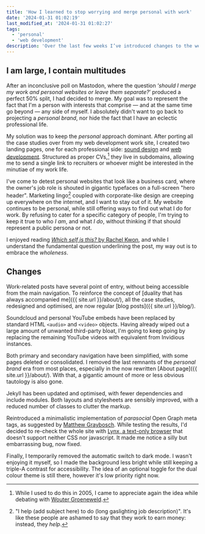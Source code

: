 ```yaml
---
title: 'How I learned to stop worrying and merge personal with work'
date: '2024-01-31 01:02:19'
last_modified_at: '2024-01-31 01:02:27'
tags:
  - 'personal'
  - 'web development'
description: 'Over the last few weeks I’ve introduced changes to the website. While the design has received relatively minor tweaks, and a new typeface, structure and language have substantially shifted.'
---
```

## I am large, I contain multitudes

After an inconclusive poll on Mastodon, where the question ‘*should I merge my work and personal websites or leave them separate?*’ produced a perfect 50% split, I had decided to merge. My goal was to represent the fact that I'm a person with interests that comprise — and at the same time go beyond — any side of myself. I absolutely didn't want to go back to projecting a *personal brand*, nor hide the fact that I have an eclectic professional life.

My solution was to keep the *personal* approach dominant. After porting all the case studies over from my web development work site, I created two landing pages, one for each professional side: [sound design](https://sound.minutestomidnight.co.uk) and [web development](https://dev.minutestomidnight.co.uk). Structured as proper CVs,[^1] they live in subdomains, allowing me to send a single link to recruiters or whoever might be interested in the minutiae of my work life.

I've come to detest personal websites that look like a business card, where the owner's job role is shouted in gigantic typefaces on a full-screen "hero header". Marketing lingo[^2] coupled with corporate-like design are creeping up everywhere on the internet, and I want to stay out of it. My website continues to be personal, while still offering ways to find out what I do for work. By refusing to cater for a specific category of people, I'm trying to keep it true to who *I am*, and what *I do*, without thinking if that should represent a public persona or not. 

I enjoyed reading [*Which self is this?* by Rachel Kwon](https://kwon.nyc/notes/which-self-is-this/), and while I understand the fundamental question underlining the post, my way out is to embrace the *wholeness*.

## Changes

Work-related posts have several point of entry, without being accessible from the main navigation. To reinforce the concept of [duality that has always accompanied me]({{ site.url }}/about/), all the case studies, redesigned and optimised, are now regular [blog posts]({{ site.url }}/blog/).

Soundcloud and personal YouTube embeds have been replaced by standard HTML `<audio>` and `<video>` objects. Having already wiped out a large amount of unwanted third-party bloat, I'm going to keep going by replacing the remaining YouTube videos with equivalent from Invidious instances.

Both primary and secondary navigation have been simplified, with some pages deleted or consolidated. I removed the last remnants of the *personal brand* era from most places, especially in the now rewritten [About page]({{ site.url }}/about/). With that, a gigantic amount of more or less obvious tautology is also gone.

Jekyll has been updated and optimised, with fewer dependencies and include modules. Both layouts and stylesheets are sensibly improved, with a reduced number of classes to clutter the markup.

Reintroduced a minimalistic implementation of *parasocial* Open Graph meta tags, as suggested by [Matthew Graybosch](https://actualwebsite.org/index.html#fn6). While testing the results, I'd decided to re-check the whole site with [Lynx, a text-only browser](https://lynx.browser.org/) that doesn't support neither CSS nor javascript. It made me notice a silly but embarrassing bug, now fixed.

Finally, I temporarily removed the automatic switch to dark mode. I wasn't enjoying it myself, so I made the background less bright while still keeping a triple-A contrast for accessibility. The idea of an optional toggle for the dual colour theme is still there, however it's low priority right now.

[^1]: While I used to do this in 2005, I came to appreciate again the idea while debating with [Wouter Groeneweld](https://brainbaking.com/).
[^2]: "I help (add subject here) to do (long gaslighting job description)". It's like these people are ashamed to say that they work to earn money: instead, they *help*.